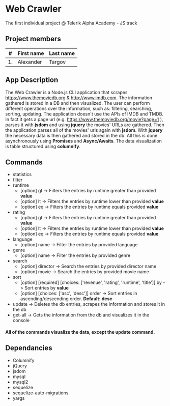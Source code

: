 # Web Crawler

The first individual project @ Telerik Alpha Academy - JS track

## Project members

| #        | First name | Last name  |
| -------- | --------- 	| ---------- |
| 1.	     | Alexander 	| Targov	   |

## App Description

The Web Crawler is a Node.js CLI application that scrapes https://www.themoviedb.org & http://www.imdb.com.
The information gathered is stored in a DB and then visualized. The user can perform different operations over the information, such as: filtering, searching, sorting, updating. The application doesn't use the APIs of IMDB and TMDB. In fact it gets a page url (e.g. https://www.themoviedb.org/movie?page=1 ), parses it with __jsdom__ and using __jquery__ the movies' URLs are gathered. Then the application parses all of the movies' urls again with __jsdom__. With __jquery__ the necessary data is then gathered and stored in the db. All this is done asynchronously using __Promises__ and __Async/Awaits__. The data visualization is table structured using __columnify__. 

## Commands
 * statistics
  * filter
   * runtime
      * [option] gt -> Filters the entries by runtime greater than provided __value__
      * [option] lt -> Filters the entries by runtime lower than provided __value__
      * [option] eq -> Filters the entries by runtime equals provided __value__
   * rating
      * [option] gt -> Filters the entries by runtime greater than provided __value__
      * [option] lt -> Filters the entries by runtime lower than provided __value__
      * [option] eq -> Filters the entries by runtime equals provided __value__
   * language
      * [option] name -> Filter the entries by provided language
   * genre
      * [option] name -> Filter the entries by provided genre
  * search
      * [option] director -> Search the entries by provided director name
      * [option] movie -> Search the entries by provided movie name
  * sort
      * [option] [required] [choices: ['revenue', 'rating', 'runtime', 'title']] by -> Sort entries by __value__
      * [option] [choices: ['asc', 'desc']] order -> Sort entries in ascending/descending order. __Default: desc__
 * update -> Deletes the db entries, scrapes the information and stores it in the db
 * get-all -> Gets the information from the db and visualizes it in the console
 
 #### All of the commands visualize the data, except the __update__ command.
## Dependancies

  * Columnify
  * jQuery
  * jsdom
  * mysql
  * mysql2
  * sequelize
  * sequelize-auto-migrations
  * yargs
